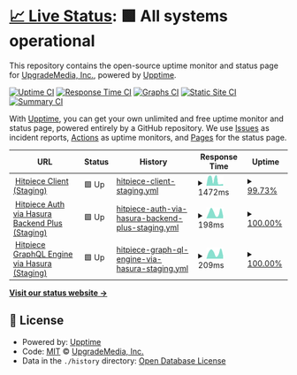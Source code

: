 # [📈 Live Status](https://upgrademedia.github.io/upptime): <!--live status--> **🟩 All systems operational**

This repository contains the open-source uptime monitor and status page for [UpgradeMedia, Inc.](https://upgrademedia.com/), powered by [Upptime](https://github.com/upptime/upptime).

[![Uptime CI](https://github.com/upgrademedia/upptime/workflows/Uptime%20CI/badge.svg)](https://github.com/upgrademedia/upptime/actions?query=workflow%3A%22Uptime+CI%22)
[![Response Time CI](https://github.com/upgrademedia/upptime/workflows/Response%20Time%20CI/badge.svg)](https://github.com/upgrademedia/upptime/actions?query=workflow%3A%22Response+Time+CI%22)
[![Graphs CI](https://github.com/upgrademedia/upptime/workflows/Graphs%20CI/badge.svg)](https://github.com/upgrademedia/upptime/actions?query=workflow%3A%22Graphs+CI%22)
[![Static Site CI](https://github.com/upgrademedia/upptime/workflows/Static%20Site%20CI/badge.svg)](https://github.com/upgrademedia/upptime/actions?query=workflow%3A%22Static+Site+CI%22)
[![Summary CI](https://github.com/upgrademedia/upptime/workflows/Summary%20CI/badge.svg)](https://github.com/upgrademedia/upptime/actions?query=workflow%3A%22Summary+CI%22)

With [Upptime](https://upptime.js.org), you can get your own unlimited and free uptime monitor and status page, powered entirely by a GitHub repository. We use [Issues](https://github.com/upgrademedia/upptime/issues) as incident reports, [Actions](https://github.com/upgrademedia/upptime/actions) as uptime monitors, and [Pages](https://upgrademedia.github.io/upptime) for the status page.

<!--start: status pages-->
<!-- This summary is generated by Upptime (https://github.com/upptime/upptime) -->
<!-- Do not edit this manually, your changes will be overwritten -->
<!-- prettier-ignore -->
| URL | Status | History | Response Time | Uptime |
| --- | ------ | ------- | ------------- | ------ |
| <img alt="" src="https://favicons.githubusercontent.com/staging.hitpiece.com" height="13"> [Hitpiece Client (Staging)](https://staging.hitpiece.com) | 🟩 Up | [hitpiece-client-staging.yml](https://github.com/upgrademedia/upptime/commits/HEAD/history/hitpiece-client-staging.yml) | <details><summary><img alt="Response time graph" src="./graphs/hitpiece-client-staging/response-time-week.png" height="20"> 1472ms</summary><br><a href="https://upgrademedia.github.io/upptime/history/hitpiece-client-staging"><img alt="Response time 807" src="https://img.shields.io/endpoint?url=https%3A%2F%2Fraw.githubusercontent.com%2Fupgrademedia%2Fupptime%2FHEAD%2Fapi%2Fhitpiece-client-staging%2Fresponse-time.json"></a><br><a href="https://upgrademedia.github.io/upptime/history/hitpiece-client-staging"><img alt="24-hour response time 449" src="https://img.shields.io/endpoint?url=https%3A%2F%2Fraw.githubusercontent.com%2Fupgrademedia%2Fupptime%2FHEAD%2Fapi%2Fhitpiece-client-staging%2Fresponse-time-day.json"></a><br><a href="https://upgrademedia.github.io/upptime/history/hitpiece-client-staging"><img alt="7-day response time 1472" src="https://img.shields.io/endpoint?url=https%3A%2F%2Fraw.githubusercontent.com%2Fupgrademedia%2Fupptime%2FHEAD%2Fapi%2Fhitpiece-client-staging%2Fresponse-time-week.json"></a><br><a href="https://upgrademedia.github.io/upptime/history/hitpiece-client-staging"><img alt="30-day response time 1126" src="https://img.shields.io/endpoint?url=https%3A%2F%2Fraw.githubusercontent.com%2Fupgrademedia%2Fupptime%2FHEAD%2Fapi%2Fhitpiece-client-staging%2Fresponse-time-month.json"></a><br><a href="https://upgrademedia.github.io/upptime/history/hitpiece-client-staging"><img alt="1-year response time 807" src="https://img.shields.io/endpoint?url=https%3A%2F%2Fraw.githubusercontent.com%2Fupgrademedia%2Fupptime%2FHEAD%2Fapi%2Fhitpiece-client-staging%2Fresponse-time-year.json"></a></details> | <details><summary><a href="https://upgrademedia.github.io/upptime/history/hitpiece-client-staging">99.73%</a></summary><a href="https://upgrademedia.github.io/upptime/history/hitpiece-client-staging"><img alt="All-time uptime 93.29%" src="https://img.shields.io/endpoint?url=https%3A%2F%2Fraw.githubusercontent.com%2Fupgrademedia%2Fupptime%2FHEAD%2Fapi%2Fhitpiece-client-staging%2Fuptime.json"></a><br><a href="https://upgrademedia.github.io/upptime/history/hitpiece-client-staging"><img alt="24-hour uptime 100.00%" src="https://img.shields.io/endpoint?url=https%3A%2F%2Fraw.githubusercontent.com%2Fupgrademedia%2Fupptime%2FHEAD%2Fapi%2Fhitpiece-client-staging%2Fuptime-day.json"></a><br><a href="https://upgrademedia.github.io/upptime/history/hitpiece-client-staging"><img alt="7-day uptime 99.73%" src="https://img.shields.io/endpoint?url=https%3A%2F%2Fraw.githubusercontent.com%2Fupgrademedia%2Fupptime%2FHEAD%2Fapi%2Fhitpiece-client-staging%2Fuptime-week.json"></a><br><a href="https://upgrademedia.github.io/upptime/history/hitpiece-client-staging"><img alt="30-day uptime 99.88%" src="https://img.shields.io/endpoint?url=https%3A%2F%2Fraw.githubusercontent.com%2Fupgrademedia%2Fupptime%2FHEAD%2Fapi%2Fhitpiece-client-staging%2Fuptime-month.json"></a><br><a href="https://upgrademedia.github.io/upptime/history/hitpiece-client-staging"><img alt="1-year uptime 93.29%" src="https://img.shields.io/endpoint?url=https%3A%2F%2Fraw.githubusercontent.com%2Fupgrademedia%2Fupptime%2FHEAD%2Fapi%2Fhitpiece-client-staging%2Fuptime-year.json"></a></details>
| <img alt="" src="https://favicons.githubusercontent.com/auth-staging.hitpiece.com" height="13"> [Hitpiece Auth via Hasura Backend Plus (Staging)](https://auth-staging.hitpiece.com/healthz) | 🟩 Up | [hitpiece-auth-via-hasura-backend-plus-staging.yml](https://github.com/upgrademedia/upptime/commits/HEAD/history/hitpiece-auth-via-hasura-backend-plus-staging.yml) | <details><summary><img alt="Response time graph" src="./graphs/hitpiece-auth-via-hasura-backend-plus-staging/response-time-week.png" height="20"> 198ms</summary><br><a href="https://upgrademedia.github.io/upptime/history/hitpiece-auth-via-hasura-backend-plus-staging"><img alt="Response time 178" src="https://img.shields.io/endpoint?url=https%3A%2F%2Fraw.githubusercontent.com%2Fupgrademedia%2Fupptime%2FHEAD%2Fapi%2Fhitpiece-auth-via-hasura-backend-plus-staging%2Fresponse-time.json"></a><br><a href="https://upgrademedia.github.io/upptime/history/hitpiece-auth-via-hasura-backend-plus-staging"><img alt="24-hour response time 82" src="https://img.shields.io/endpoint?url=https%3A%2F%2Fraw.githubusercontent.com%2Fupgrademedia%2Fupptime%2FHEAD%2Fapi%2Fhitpiece-auth-via-hasura-backend-plus-staging%2Fresponse-time-day.json"></a><br><a href="https://upgrademedia.github.io/upptime/history/hitpiece-auth-via-hasura-backend-plus-staging"><img alt="7-day response time 198" src="https://img.shields.io/endpoint?url=https%3A%2F%2Fraw.githubusercontent.com%2Fupgrademedia%2Fupptime%2FHEAD%2Fapi%2Fhitpiece-auth-via-hasura-backend-plus-staging%2Fresponse-time-week.json"></a><br><a href="https://upgrademedia.github.io/upptime/history/hitpiece-auth-via-hasura-backend-plus-staging"><img alt="30-day response time 172" src="https://img.shields.io/endpoint?url=https%3A%2F%2Fraw.githubusercontent.com%2Fupgrademedia%2Fupptime%2FHEAD%2Fapi%2Fhitpiece-auth-via-hasura-backend-plus-staging%2Fresponse-time-month.json"></a><br><a href="https://upgrademedia.github.io/upptime/history/hitpiece-auth-via-hasura-backend-plus-staging"><img alt="1-year response time 178" src="https://img.shields.io/endpoint?url=https%3A%2F%2Fraw.githubusercontent.com%2Fupgrademedia%2Fupptime%2FHEAD%2Fapi%2Fhitpiece-auth-via-hasura-backend-plus-staging%2Fresponse-time-year.json"></a></details> | <details><summary><a href="https://upgrademedia.github.io/upptime/history/hitpiece-auth-via-hasura-backend-plus-staging">100.00%</a></summary><a href="https://upgrademedia.github.io/upptime/history/hitpiece-auth-via-hasura-backend-plus-staging"><img alt="All-time uptime 99.95%" src="https://img.shields.io/endpoint?url=https%3A%2F%2Fraw.githubusercontent.com%2Fupgrademedia%2Fupptime%2FHEAD%2Fapi%2Fhitpiece-auth-via-hasura-backend-plus-staging%2Fuptime.json"></a><br><a href="https://upgrademedia.github.io/upptime/history/hitpiece-auth-via-hasura-backend-plus-staging"><img alt="24-hour uptime 100.00%" src="https://img.shields.io/endpoint?url=https%3A%2F%2Fraw.githubusercontent.com%2Fupgrademedia%2Fupptime%2FHEAD%2Fapi%2Fhitpiece-auth-via-hasura-backend-plus-staging%2Fuptime-day.json"></a><br><a href="https://upgrademedia.github.io/upptime/history/hitpiece-auth-via-hasura-backend-plus-staging"><img alt="7-day uptime 100.00%" src="https://img.shields.io/endpoint?url=https%3A%2F%2Fraw.githubusercontent.com%2Fupgrademedia%2Fupptime%2FHEAD%2Fapi%2Fhitpiece-auth-via-hasura-backend-plus-staging%2Fuptime-week.json"></a><br><a href="https://upgrademedia.github.io/upptime/history/hitpiece-auth-via-hasura-backend-plus-staging"><img alt="30-day uptime 100.00%" src="https://img.shields.io/endpoint?url=https%3A%2F%2Fraw.githubusercontent.com%2Fupgrademedia%2Fupptime%2FHEAD%2Fapi%2Fhitpiece-auth-via-hasura-backend-plus-staging%2Fuptime-month.json"></a><br><a href="https://upgrademedia.github.io/upptime/history/hitpiece-auth-via-hasura-backend-plus-staging"><img alt="1-year uptime 99.95%" src="https://img.shields.io/endpoint?url=https%3A%2F%2Fraw.githubusercontent.com%2Fupgrademedia%2Fupptime%2FHEAD%2Fapi%2Fhitpiece-auth-via-hasura-backend-plus-staging%2Fuptime-year.json"></a></details>
| <img alt="" src="https://favicons.githubusercontent.com/hasura-staging.hitpiece.com" height="13"> [Hitpiece GraphQL Engine via Hasura (Staging)](https://hasura-staging.hitpiece.com/healthz) | 🟩 Up | [hitpiece-graph-ql-engine-via-hasura-staging.yml](https://github.com/upgrademedia/upptime/commits/HEAD/history/hitpiece-graph-ql-engine-via-hasura-staging.yml) | <details><summary><img alt="Response time graph" src="./graphs/hitpiece-graph-ql-engine-via-hasura-staging/response-time-week.png" height="20"> 209ms</summary><br><a href="https://upgrademedia.github.io/upptime/history/hitpiece-graph-ql-engine-via-hasura-staging"><img alt="Response time 199" src="https://img.shields.io/endpoint?url=https%3A%2F%2Fraw.githubusercontent.com%2Fupgrademedia%2Fupptime%2FHEAD%2Fapi%2Fhitpiece-graph-ql-engine-via-hasura-staging%2Fresponse-time.json"></a><br><a href="https://upgrademedia.github.io/upptime/history/hitpiece-graph-ql-engine-via-hasura-staging"><img alt="24-hour response time 101" src="https://img.shields.io/endpoint?url=https%3A%2F%2Fraw.githubusercontent.com%2Fupgrademedia%2Fupptime%2FHEAD%2Fapi%2Fhitpiece-graph-ql-engine-via-hasura-staging%2Fresponse-time-day.json"></a><br><a href="https://upgrademedia.github.io/upptime/history/hitpiece-graph-ql-engine-via-hasura-staging"><img alt="7-day response time 209" src="https://img.shields.io/endpoint?url=https%3A%2F%2Fraw.githubusercontent.com%2Fupgrademedia%2Fupptime%2FHEAD%2Fapi%2Fhitpiece-graph-ql-engine-via-hasura-staging%2Fresponse-time-week.json"></a><br><a href="https://upgrademedia.github.io/upptime/history/hitpiece-graph-ql-engine-via-hasura-staging"><img alt="30-day response time 175" src="https://img.shields.io/endpoint?url=https%3A%2F%2Fraw.githubusercontent.com%2Fupgrademedia%2Fupptime%2FHEAD%2Fapi%2Fhitpiece-graph-ql-engine-via-hasura-staging%2Fresponse-time-month.json"></a><br><a href="https://upgrademedia.github.io/upptime/history/hitpiece-graph-ql-engine-via-hasura-staging"><img alt="1-year response time 199" src="https://img.shields.io/endpoint?url=https%3A%2F%2Fraw.githubusercontent.com%2Fupgrademedia%2Fupptime%2FHEAD%2Fapi%2Fhitpiece-graph-ql-engine-via-hasura-staging%2Fresponse-time-year.json"></a></details> | <details><summary><a href="https://upgrademedia.github.io/upptime/history/hitpiece-graph-ql-engine-via-hasura-staging">100.00%</a></summary><a href="https://upgrademedia.github.io/upptime/history/hitpiece-graph-ql-engine-via-hasura-staging"><img alt="All-time uptime 100.00%" src="https://img.shields.io/endpoint?url=https%3A%2F%2Fraw.githubusercontent.com%2Fupgrademedia%2Fupptime%2FHEAD%2Fapi%2Fhitpiece-graph-ql-engine-via-hasura-staging%2Fuptime.json"></a><br><a href="https://upgrademedia.github.io/upptime/history/hitpiece-graph-ql-engine-via-hasura-staging"><img alt="24-hour uptime 100.00%" src="https://img.shields.io/endpoint?url=https%3A%2F%2Fraw.githubusercontent.com%2Fupgrademedia%2Fupptime%2FHEAD%2Fapi%2Fhitpiece-graph-ql-engine-via-hasura-staging%2Fuptime-day.json"></a><br><a href="https://upgrademedia.github.io/upptime/history/hitpiece-graph-ql-engine-via-hasura-staging"><img alt="7-day uptime 100.00%" src="https://img.shields.io/endpoint?url=https%3A%2F%2Fraw.githubusercontent.com%2Fupgrademedia%2Fupptime%2FHEAD%2Fapi%2Fhitpiece-graph-ql-engine-via-hasura-staging%2Fuptime-week.json"></a><br><a href="https://upgrademedia.github.io/upptime/history/hitpiece-graph-ql-engine-via-hasura-staging"><img alt="30-day uptime 100.00%" src="https://img.shields.io/endpoint?url=https%3A%2F%2Fraw.githubusercontent.com%2Fupgrademedia%2Fupptime%2FHEAD%2Fapi%2Fhitpiece-graph-ql-engine-via-hasura-staging%2Fuptime-month.json"></a><br><a href="https://upgrademedia.github.io/upptime/history/hitpiece-graph-ql-engine-via-hasura-staging"><img alt="1-year uptime 100.00%" src="https://img.shields.io/endpoint?url=https%3A%2F%2Fraw.githubusercontent.com%2Fupgrademedia%2Fupptime%2FHEAD%2Fapi%2Fhitpiece-graph-ql-engine-via-hasura-staging%2Fuptime-year.json"></a></details>

<!--end: status pages-->

[**Visit our status website →**](https://upgrademedia.github.io/upptime)

## 📄 License

- Powered by: [Upptime](https://github.com/upptime/upptime)
- Code: [MIT](./LICENSE) © [UpgradeMedia, Inc.](https://upgrademedia.com/)
- Data in the `./history` directory: [Open Database License](https://opendatacommons.org/licenses/odbl/1-0/)

